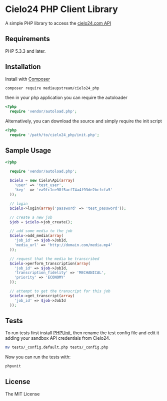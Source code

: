 # Cielo24 PHP Client Library

A simple PHP library to access the [cielo24.com API](http://cielo24.readthedocs.org)

## Requirements

PHP 5.3.3 and later.

## Installation

Install with [Composer](https://getcomposer.org)

```bash
composer require mediaupstream/cielo24_php
```

then in your php application you can require the autoloader

```php
<?php
  require 'vendor/autoload.php';
```

Alternatively, you can download the source and simply require the init script

```php
<?php
  require '/path/to/cielo24_php/init.php';
```


## Sample Usage

```php
<?php

  require 'vendor/autoload.php';
  
  $cielo = new Cielo\Api(array(
    'user' => 'test_user',
    'key'  => 'ea9fc1ce98f5acf74a4f93de2bcfcfa5'
  ));

  // login
  $cielo->login(array('password' => 'test_password'));

  // create a new job
  $job = $cielo->job_create();

  // add some media to the job
  $cielo->add_media(array(
    'job_id' => $job->JobId,
    'media_url' => 'http://domain.com/media.mp4'
  ));

  // request that the media be transcribed
  $cielo->perform_transcription(array(
    'job_id' => $job->JobId,
    'transcription_fidelity' => 'MECHANICAL',
    'priority' => 'ECONOMY'
  ));

  // attempt to get the transcript for this job
  $cielo->get_transcript(array(
    'job_id' => $job->JobId
  ));

```


## Tests

To run tests first install [PHPUnit](https://phpunit.de/getting-started.html), then rename the test config file and edit it adding your sandbox API credentials from Cielo24.

```bash
mv tests/_config.default.php tests/_config.php
```

Now you can run the tests with:

```bash
phpunit
```

## License

The MIT License

